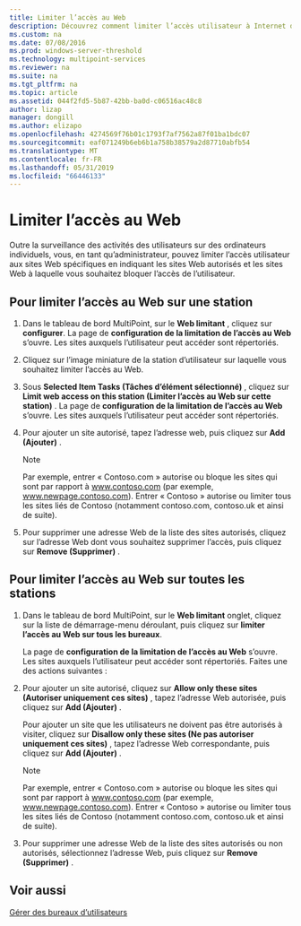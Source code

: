```yaml
---
title: Limiter l’accès au Web
description: Découvrez comment limiter l’accès utilisateur à Internet dans MultiPoint Services
ms.custom: na
ms.date: 07/08/2016
ms.prod: windows-server-threshold
ms.technology: multipoint-services
ms.reviewer: na
ms.suite: na
ms.tgt_pltfrm: na
ms.topic: article
ms.assetid: 044f2fd5-5b87-42bb-ba0d-c06516ac48c8
author: lizap
manager: dongill
ms.author: elizapo
ms.openlocfilehash: 4274569f76b01c1793f7af7562a87f01ba1bdc07
ms.sourcegitcommit: eaf071249b6eb6b1a758b38579a2d87710abfb54
ms.translationtype: MT
ms.contentlocale: fr-FR
ms.lasthandoff: 05/31/2019
ms.locfileid: "66446133"
---
```

# <a name="limit-web-access"></a>Limiter l’accès au Web
Outre la surveillance des activités des utilisateurs sur des ordinateurs individuels, vous, en tant qu’administrateur, pouvez limiter l’accès utilisateur aux sites Web spécifiques en indiquant les sites Web autorisés et les sites Web à laquelle vous souhaitez bloquer l’accès de l’utilisateur.  
  
## <a name="to-limit-web-access-on-a-station"></a>Pour limiter l’accès au Web sur une station  
  
1. Dans le tableau de bord MultiPoint, sur le **Web limitant** , cliquez sur **configurer**. La page de **configuration de la limitation de l’accès au Web** s’ouvre. Les sites auxquels l’utilisateur peut accéder sont répertoriés.  
  
2. Cliquez sur l’image miniature de la station d’utilisateur sur laquelle vous souhaitez limiter l’accès au Web.  
  
3. Sous **Selected Item Tasks (Tâches d’élément sélectionné)** , cliquez sur **Limit web access on this station (Limiter l’accès au Web sur cette station)** . La page de **configuration de la limitation de l’accès au Web** s’ouvre. Les sites auxquels l’utilisateur peut accéder sont répertoriés.  
  
4. Pour ajouter un site autorisé, tapez l’adresse web, puis cliquez sur **Add (Ajouter)** .  
  
   > [!NOTE]
   > Par exemple, entrer « Contoso.com » autorise ou bloque les sites qui sont par rapport à www.contoso.com (par exemple, www.newpage.contoso.com). Entrer « Contoso » autorise ou limiter tous les sites liés de Contoso (notamment contoso.com, contoso.uk et ainsi de suite).  
  
5. Pour supprimer une adresse Web de la liste des sites autorisés, cliquez sur l’adresse Web dont vous souhaitez supprimer l’accès, puis cliquez sur **Remove (Supprimer)** .  
  
## <a name="to-limit-web-access-on-all-stations"></a>Pour limiter l’accès au Web sur toutes les stations  
  
1. Dans le tableau de bord MultiPoint, sur le **Web limitant** onglet, cliquez sur la liste de démarrage\-menu déroulant, puis cliquez sur **limiter l’accès au Web sur tous les bureaux**.  
  
   La page de **configuration de la limitation de l’accès au Web** s’ouvre. Les sites auxquels l’utilisateur peut accéder sont répertoriés. Faites une des actions suivantes :  
  
2. Pour ajouter un site autorisé, cliquez sur **Allow only these sites (Autoriser uniquement ces sites)** , tapez l’adresse Web autorisée, puis cliquez sur **Add (Ajouter)** .  
  
   Pour ajouter un site que les utilisateurs ne doivent pas être autorisés à visiter, cliquez sur **Disallow only these sites (Ne pas autoriser uniquement ces sites)** , tapez l’adresse Web correspondante, puis cliquez sur **Add (Ajouter)** .  
  
   > [!NOTE]
   > Par exemple, entrer « Contoso.com » autorise ou bloque les sites qui sont par rapport à www.contoso.com (par exemple, www.newpage.contoso.com). Entrer « Contoso » autorise ou limiter tous les sites liés de Contoso (notamment contoso.com, contoso.uk et ainsi de suite).  
  
3. Pour supprimer une adresse Web de la liste des sites autorisés ou non autorisés, sélectionnez l’adresse Web, puis cliquez sur **Remove (Supprimer)** .  
  
## <a name="see-also"></a>Voir aussi  
[Gérer des bureaux d’utilisateurs](manage-user-desktops-using-multipoint-dashboard.md)  